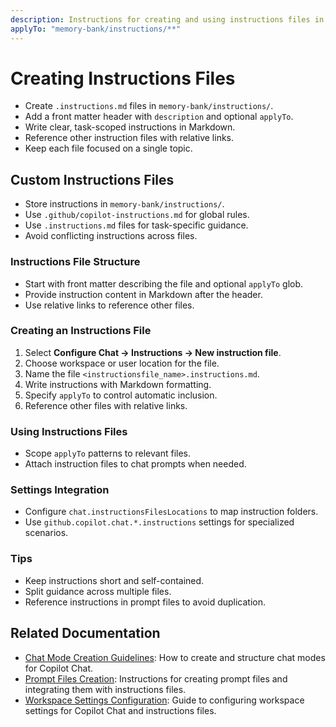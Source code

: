 ```yaml
---
description: Instructions for creating and using instructions files in this workspace.
applyTo: "memory-bank/instructions/**"
---
```


# Creating Instructions Files

- Create `.instructions.md` files in `memory-bank/instructions/`.
- Add a front matter header with `description` and optional `applyTo`.
- Write clear, task-scoped instructions in Markdown.
- Reference other instruction files with relative links.
- Keep each file focused on a single topic.

## Custom Instructions Files

- Store instructions in `memory-bank/instructions/`.
- Use `.github/copilot-instructions.md` for global rules.
- Use `.instructions.md` files for task-specific guidance.
- Avoid conflicting instructions across files.

### Instructions File Structure

- Start with front matter describing the file and optional `applyTo` glob.
- Provide instruction content in Markdown after the header.
- Use relative links to reference other files.

### Creating an Instructions File

1. Select **Configure Chat → Instructions → New instruction file**.
2. Choose workspace or user location for the file.
3. Name the file `<instructionsfile_name>.instructions.md`.
4. Write instructions with Markdown formatting.
5. Specify `applyTo` to control automatic inclusion.
6. Reference other files with relative links.

### Using Instructions Files

- Scope `applyTo` patterns to relevant files.
- Attach instruction files to chat prompts when needed.

### Settings Integration

- Configure `chat.instructionsFilesLocations` to map instruction folders.
- Use `github.copilot.chat.*.instructions` settings for specialized scenarios.

### Tips

- Keep instructions short and self-contained.
- Split guidance across multiple files.
- Reference instructions in prompt files to avoid duplication.

## Related Documentation

- [Chat Mode Creation Guidelines](../instructions/chatmode-creation.instructions.md): How to create and structure chat modes for Copilot Chat.
- [Prompt Files Creation](../instructions/prompt-files.instructions.md): Instructions for creating prompt files and integrating them with instructions files.
- [Workspace Settings Configuration](../instructions/settings.instructions.md): Guide to configuring workspace settings for Copilot Chat and instructions files.

